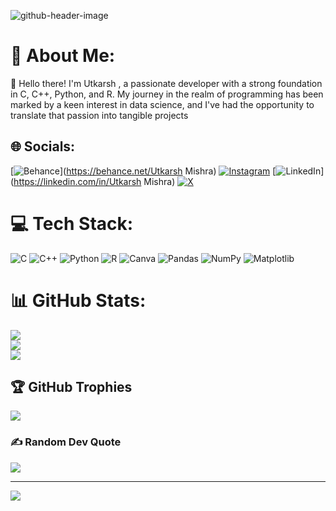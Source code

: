 ![github-header-image](https://github.com/Utkarshhz/Utkarshhz/assets/99113891/4fa99f13-728a-48a8-a904-d206062caf65)


# 💫 About Me:
👋 Hello there! I'm Utkarsh , a passionate developer with a strong foundation in C, C++, Python, and R. My journey in the realm of programming has been marked by a keen interest in data science, and I've had the opportunity to translate that passion into tangible projects


## 🌐 Socials:
[![Behance](https://img.shields.io/badge/Behance-1769ff?logo=behance&logoColor=white)](https://behance.net/Utkarsh Mishra) [![Instagram](https://img.shields.io/badge/Instagram-%23E4405F.svg?logo=Instagram&logoColor=white)](https://instagram.com/Utkarshhz) [![LinkedIn](https://img.shields.io/badge/LinkedIn-%230077B5.svg?logo=linkedin&logoColor=white)](https://linkedin.com/in/Utkarsh Mishra) [![X](https://img.shields.io/badge/X-black.svg?logo=X&logoColor=white)](https://x.com/Utkarshhz) 

# 💻 Tech Stack:
![C](https://img.shields.io/badge/c-%2300599C.svg?style=flat&logo=c&logoColor=white) ![C++](https://img.shields.io/badge/c++-%2300599C.svg?style=flat&logo=c%2B%2B&logoColor=white) ![Python](https://img.shields.io/badge/python-3670A0?style=flat&logo=python&logoColor=ffdd54) ![R](https://img.shields.io/badge/r-%23276DC3.svg?style=flat&logo=r&logoColor=white) ![Canva](https://img.shields.io/badge/Canva-%2300C4CC.svg?style=flat&logo=Canva&logoColor=white) ![Pandas](https://img.shields.io/badge/pandas-%23150458.svg?style=flat&logo=pandas&logoColor=white) ![NumPy](https://img.shields.io/badge/numpy-%23013243.svg?style=flat&logo=numpy&logoColor=white) ![Matplotlib](https://img.shields.io/badge/Matplotlib-%23ffffff.svg?style=flat&logo=Matplotlib&logoColor=black)
# 📊 GitHub Stats:
![](https://github-readme-stats.vercel.app/api?username=Utkarshhz&theme=highcontrast&hide_border=false&include_all_commits=false&count_private=false)<br/>
![](https://github-readme-streak-stats.herokuapp.com/?user=Utkarshhz&theme=highcontrast&hide_border=false)<br/>
![](https://github-readme-stats.vercel.app/api/top-langs/?username=Utkarshhz&theme=highcontrast&hide_border=false&include_all_commits=false&count_private=false&layout=compact)

## 🏆 GitHub Trophies
![](https://github-profile-trophy.vercel.app/?username=Utkarshhz&theme=tokyonight&no-frame=false&no-bg=false&margin-w=4)

### ✍️ Random Dev Quote
![](https://quotes-github-readme.vercel.app/api?type=horizontal&theme=radical)

---
[![](https://visitcount.itsvg.in/api?id=Utkarshhz&icon=0&color=11)](https://visitcount.itsvg.in)

<!-- Proudly created with GPRM ( https://gprm.itsvg.in ) -->
